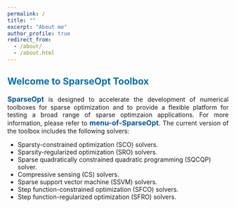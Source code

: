 ```yaml
---
permalink: /
title: ""
excerpt: "About me"
author_profile: true
redirect_from: 
  - /about/
  - /about.html
---
```


<style>
a:link {
  text-decoration: none;
}

a:visited {
  text-decoration: none;
}

a:hover {
  text-decoration: underline;
}

a:active {
  text-decoration: underline;
}
</style>

##  <span style="color:#006DB0"><b> Welcome to SparseOpt Toolbox</b></span> 

<div style="text-align:justify">  
<a style="font-size: 16px; font-weight: bold;color:#015697" href="https://github.com/ShenglongZhou/CSpack" target="_blank">SparseOpt</a> is designed to accelerate the development of numerical toolboxes for sparse optimization and to provide a flexible platform for testing a broad range of sparse optimzaion applications. For more information, please refer to <a style="font-size: 16px; font-weight: bold;color:#015697" href="" target="_blank">menu-of-SparseOpt</a>.  The current version of the toolbox includes the following solvers:
</div>
 
- Sparsty-constrained optimization (SCO) solvers.
- Sparsity-regularized optimization (SRO) solvers.
- Sparse quadratically constrained quadratic programming (SQCQP) solver.
- Compressive sensing (CS) solvers.
- Sparse support vector machine (SSVM) solvers.
- Step function-constrained optimization (SFCO) solvers.
- Step function-regularized optimization (SFRO) solvers.

